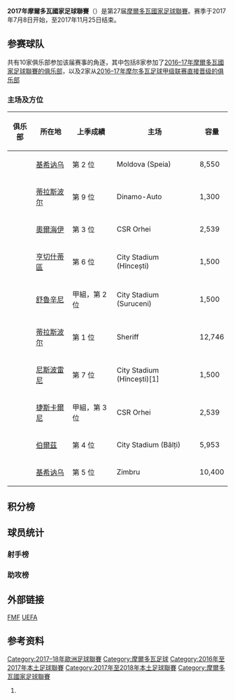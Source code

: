**2017年摩爾多瓦國家足球聯賽**（）是第27届[摩爾多瓦國家足球聯賽](../Page/摩爾多瓦國家足球聯賽.md "wikilink")。赛季于2017年7月8日开始，至2017年11月25日结束。

## 参赛球队

共有10家俱乐部参加该届赛事的角逐，其中包括8家参加了[2016–17年摩爾多瓦國家足球聯賽的俱乐部](../Page/2016–17年摩爾多瓦國家足球聯賽.md "wikilink")，以及2家从[2016–17年摩尔多瓦足球甲级联赛直接晋级的俱乐部](https://zh.wikipedia.org/wiki/2016–17年摩尔多瓦足球甲级联赛 "wikilink")

### 主场及方位

<table>
<thead>
<tr class="header">
<th><p>俱乐部</p></th>
<th><p>所在地</p></th>
<th><p>上季成績</p></th>
<th><p>主场</p></th>
<th><p>容量</p></th>
</tr>
</thead>
<tbody>
<tr class="odd">
<td></td>
<td><p><a href="../Page/基希讷乌.md" title="wikilink">基希讷乌</a></p></td>
<td><p>第 2 位</p></td>
<td><p>Moldova (Speia)</p></td>
<td><p>8,550</p></td>
</tr>
<tr class="even">
<td></td>
<td><p><a href="../Page/蒂拉斯波尔.md" title="wikilink">蒂拉斯波尔</a></p></td>
<td><p>第 9 位</p></td>
<td><p>Dinamo-Auto</p></td>
<td><p>1,300</p></td>
</tr>
<tr class="odd">
<td></td>
<td><p><a href="https://zh.wikipedia.org/wiki/奧爾海伊" title="wikilink">奧爾海伊</a></p></td>
<td><p>第 3 位</p></td>
<td><p>CSR Orhei</p></td>
<td><p>2,539</p></td>
</tr>
<tr class="even">
<td></td>
<td><p><a href="https://zh.wikipedia.org/wiki/亨切什蒂區" title="wikilink">亨切什蒂區</a></p></td>
<td><p>第 6 位</p></td>
<td><p>City Stadium (Hîncești)</p></td>
<td><p>1,500</p></td>
</tr>
<tr class="odd">
<td></td>
<td><p><a href="https://zh.wikipedia.org/wiki/舒魯辛尼" title="wikilink">舒魯辛尼</a></p></td>
<td><p>甲組，第 2 位</p></td>
<td><p>City Stadium (Suruceni)</p></td>
<td><p>1,500</p></td>
</tr>
<tr class="even">
<td></td>
<td><p><a href="../Page/蒂拉斯波尔.md" title="wikilink">蒂拉斯波尔</a></p></td>
<td><p>第 1 位</p></td>
<td><p>Sheriff</p></td>
<td><p>12,746</p></td>
</tr>
<tr class="odd">
<td></td>
<td><p><a href="https://zh.wikipedia.org/wiki/尼斯波雷尼" title="wikilink">尼斯波雷尼</a></p></td>
<td><p>第 7 位</p></td>
<td><p>City Stadium (Hîncești)[1]</p></td>
<td><p>1,500</p></td>
</tr>
<tr class="even">
<td></td>
<td><p><a href="https://zh.wikipedia.org/wiki/捷斯卡爾尼" title="wikilink">捷斯卡爾尼</a></p></td>
<td><p>甲組，第 3 位</p></td>
<td><p>CSR Orhei</p></td>
<td><p>2,539</p></td>
</tr>
<tr class="odd">
<td></td>
<td><p><a href="../Page/伯爾茲.md" title="wikilink">伯爾茲</a></p></td>
<td><p>第 4 位</p></td>
<td><p>City Stadium (Bălți)</p></td>
<td><p>5,953</p></td>
</tr>
<tr class="even">
<td></td>
<td><p><a href="../Page/基希讷乌.md" title="wikilink">基希讷乌</a></p></td>
<td><p>第 5 位</p></td>
<td><p>Zimbru</p></td>
<td><p>10,400</p></td>
</tr>
</tbody>
</table>

## 积分榜

## 球员统计

### 射手榜

### 助攻榜

## 外部链接

[FMF](http://www.fmf.md/ro/competition/national-division)
[UEFA](http://www.uefa.com/memberassociations/association=mda/domesticleague/index.html)

## 参考资料

[Category:2017–18年歐洲足球聯賽](https://zh.wikipedia.org/wiki/Category:2017–18年歐洲足球聯賽 "wikilink")
[Category:摩爾多瓦足球](https://zh.wikipedia.org/wiki/Category:摩爾多瓦足球 "wikilink")
[Category:2016年至2017年本土足球聯賽](https://zh.wikipedia.org/wiki/Category:2016年至2017年本土足球聯賽 "wikilink")
[Category:2017年至2018年本土足球聯賽](https://zh.wikipedia.org/wiki/Category:2017年至2018年本土足球聯賽 "wikilink")
[Category:摩爾多瓦國家足球聯賽](https://zh.wikipedia.org/wiki/Category:摩爾多瓦國家足球聯賽 "wikilink")

1.